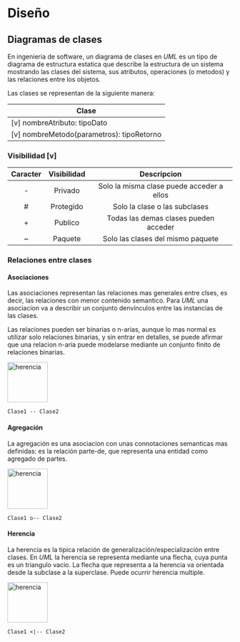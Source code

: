
# Diseño

## Diagramas de clases

En ingenieria de software, un diagrama de clases en *UML* es un tipo de diagrama de estructura estatica que describe la estructura de un sistema mostrando las clases del sistema, sus atributos, operaciones (o metodos) y las relaciones entre los objetos.

Las clases se representan de la siguiente manera:

| Clase |
| -- |
| [v] nombreAtributo: tipoDato |
| [v] nombreMetodo(parametros): tipoRetorno |

### Visibilidad [v]

| Caracter | Visibilidad | Descripcion |
| :--: | :--: | :--: |
| - | Privado | Solo la misma clase puede acceder a ellos |
| # | Protegido | Solo la clase o las subclases |
| + | Publico | Todas las demas clases pueden acceder |
| ~ | Paquete | Solo las clases del mismo paquete |

### Relaciones entre clases

#### Asociaciones

Las asociaciones representan las relaciones mas generales entre clses, es decir, las relaciones con menor contenido semantico. Para *UML* una asociacion va a describir un conjunto denvínculos entre las instancias de las clases.

Las relaciones pueden ser binarias o n-arias, aunque lo mas normal es utilizar solo relaciones binarias, y sin entrar en detalles, se puede afirmar que una relacion n-aria puede modelarse mediante un conjunto finito de relaciones binarias.

<image src="https://github.com/juvndvv/study/blob/main/entornos-de-desarrollo/img/asociacion.png" alt="herencia" height="90">

    Clase1 -- Clase2


#### Agregación

La agregación es una asociacion con unas connotaciones semanticas mas definidas: es la relación parte-de, que representa una entidad como agregado de partes.

<image src="https://github.com/juvndvv/study/blob/main/entornos-de-desarrollo/img/agregacion.png" alt="herencia" height="90">

    Clase1 o-- Clase2

#### Herencia

La herencia es la tipica relación de generalización/especialización entre clases. En *UML* la herencia se representa mediante una flecha, cuya punta es un triangulo vacio. La flecha que representa a la herencia va orientada desde la subclase a la superclase. Puede ocurrir herencia multiple.

<image src="https://github.com/juvndvv/study/blob/main/entornos-de-desarrollo/img/herencia.png" alt="herencia" height="90">

    Clase1 <|-- Clase2
